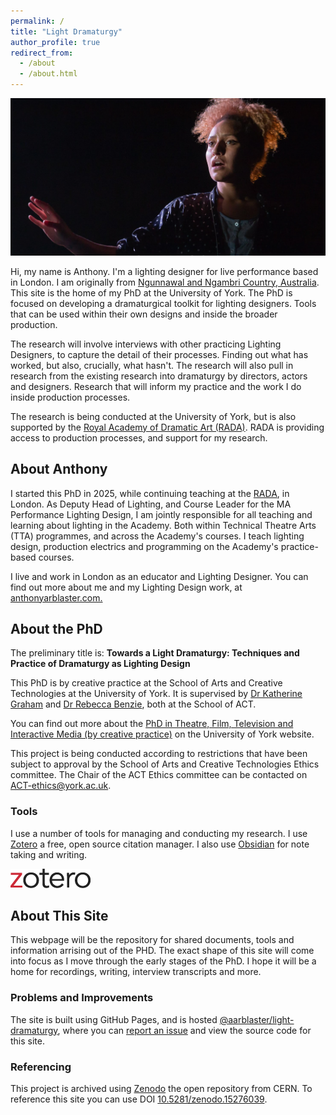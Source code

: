```yaml
---
permalink: /
title: "Light Dramaturgy"
author_profile: true
redirect_from: 
  - /about
  - /about.html
---
```


![A woman facing into the light with an outstretched hand.](images/Unbecomming-0006-banner@0.5x-2.jpg)

Hi, my name is Anthony. I'm a lighting designer for live performance based in London. 
I am originally from [Ngunnawal and Ngambri Country, Australia](/aoc). This site is the home of my PhD at the University of York. 
The PhD is focused on developing a dramaturgical toolkit for lighting designers. Tools that can be used within their own designs and inside the broader production.

The research will involve interviews with other practicing Lighting Designers, to capture the detail of their processes. Finding out what has worked, but also, crucially, what hasn't. The research will also pull in research from the existing research into dramaturgy by directors, actors and designers. Research that will inform my practice and the work I do inside production processes.

The research is being conducted at the University of York, but is also supported by the [Royal Academy of Dramatic Art (RADA)](https://rada.ac.uk). RADA is providing access to production processes, and support for my research.


## About Anthony
I started this PhD in 2025, while continuing teaching at the [RADA](https://rada.ac.uk), in London.
As Deputy Head of Lighting, and Course Leader for the MA Performance Lighting Design, I am jointly responsible for all teaching and learning about lighting in the Academy. Both within Technical Theatre Arts (TTA) programmes, and across the Academy's courses.
I teach lighting design, production electrics and programming on the Academy's practice-based courses. 

I live and work in London as an educator and Lighting Designer. You can find out more about me and my Lighting Design work, at [anthonyarblaster.com.](https://anthonyarblaster.com)


## About the PhD
The preliminary title is: **Towards a Light Dramaturgy: Techniques and Practice of Dramaturgy as Lighting Design**

This PhD is by creative practice at the School of Arts and Creative Technologies at the University of York.
It is supervised by [Dr Katherine Graham](https://www.york.ac.uk/arts-creative-technologies/people/katherine/) and [Dr Rebecca Benzie](https://www.york.ac.uk/arts-creative-technologies/people/rebecca-benzie/), both at the School of ACT. 

You can find out more about the [PhD in Theatre, Film, Television and Interactive Media (by creative practice)](https://www.york.ac.uk/arts-creative-technologies/study/theatre-film-television-research-degrees/phd-theatre-film-tv-interactive-media-by-creative/) on the University of York website.

This project is being conducted according to restrictions that have been subject to approval by the School of Arts and Creative Technologies Ethics committee. The Chair of the ACT Ethics committee can be contacted on [ACT-ethics@york.ac.uk](mailto:act-ethics@york.ac.uk).

### Tools
I use a number of tools for managing and conducting my research. I use [Zotero](https://zotoero.org) a free, open source citation manager. 
I also use [Obsidian](https://obsidian.md) for note taking and writing.

![The Zotero logo](/images/zotero-logo-128x31.png)

## About This Site
This webpage will be the repository for shared documents, tools and information arrising out of the PHD. 
The exact shape of this site will come into focus as I move through the early stages of the PhD.
I hope it will be a home for recordings, writing, interview transcripts and more.

### Problems and Improvements
The site is built using GitHub Pages, and is hosted [@aarblaster/light-dramaturgy](https://github.com/aarblaster/light-dramaturgy), where you can [report an issue](https://github.com/aarblaster/light-dramaturgy/issues) and view the source code for this site.

### Referencing
This project is archived using [Zenodo](https://zenodo.org) the open repository from CERN. 
To reference this site you can use DOI [10.5281/zenodo.15276039](https://doi.org/10.5281/zenodo.15276039).
